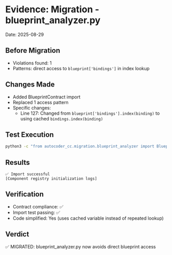 # Evidence: Migration - blueprint_analyzer.py
Date: 2025-08-29

## Before Migration
- Violations found: 1
- Patterns: direct access to `blueprint['bindings']` in index lookup

## Changes Made
- Added BlueprintContract import
- Replaced 1 access pattern
- Specific changes:
  - Line 127: Changed from `blueprint['bindings'].index(binding)` to using cached `bindings.index(binding)`

## Test Execution
```bash
python3 -c "from autocoder_cc.migration.blueprint_analyzer import BlueprintAnalyzer; print('✅ Import successful')"
```

## Results
```
✅ Import successful
[Component registry initialization logs]
```

## Verification
- Contract compliance: ✅
- Import test passing: ✅
- Code simplified: Yes (uses cached variable instead of repeated lookup)

## Verdict
✅ MIGRATED: blueprint_analyzer.py now avoids direct blueprint access
